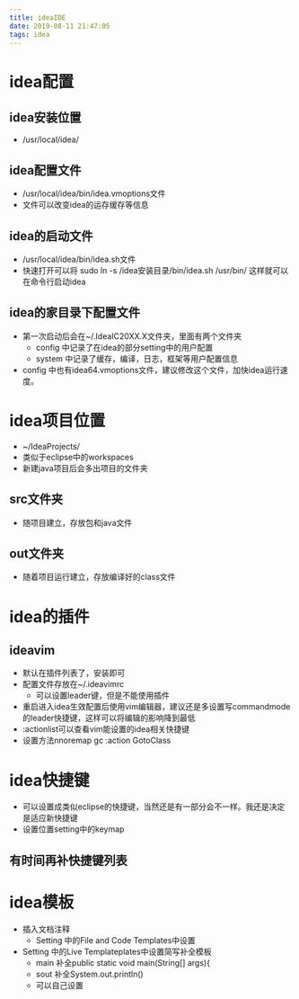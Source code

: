 ```yaml
---
title: ideaIDE
date: 2019-08-11 21:47:05
tags: idea
---
```


# idea配置

## idea安装位置

- /usr/local/idea/


## idea配置文件

- /usr/local/idea/bin/idea.vmoptions文件
- 文件可以改变idea的运存缓存等信息


## idea的启动文件

- /usr/local/idea/bin/idea.sh文件
- 快速打开可以将  sudo ln -s /idea安装目录/bin/idea.sh /usr/bin/ 这样就可以在命令行启动idea


## idea的家目录下配置文件

- 第一次启动后会在~/.IdeaIC20XX.X文件夹，里面有两个文件夹
	- config 中记录了在idea的部分setting中的用户配置
	- system 中记录了缓存，编译，日志，框架等用户配置信息
- config 中也有idea64.vmoptions文件，建议修改这个文件，加快idea运行速度。


# idea项目位置

- ~/IdeaProjects/
- 类似于eclipse中的workspaces
- 新建java项目后会多出项目的文件夹

## src文件夹

- 随项目建立，存放包和java文件


## out文件夹

- 随着项目运行建立，存放编译好的class文件


# idea的插件

## ideavim

- 默认在插件列表了，安装即可
- 配置文件存放在~/.ideavimrc
	- 可以设置leader键，但是不能使用插件
- 重启进入idea生效配置后使用vim编辑器，建议还是多设置写commandmode的leader快捷键，这样可以将编辑的影响降到最低
- :actionlist可以查看vim能设置的idea相关快捷键
- 设置方法nnoremap <leader>gc :action GotoClass<CR>


# idea快捷键

- 可以设置成类似eclipse的快捷键，当然还是有一部分会不一样。我还是决定是适应新快捷键
- 设置位置setting中的keymap

## 有时间再补快捷键列表


# idea模板

- 插入文档注释
	- Setting 中的File and Code Templates中设置
- Setting 中的Live Templateplates中设置简写补全模板
	- main 补全public static void main(String[] args){
	- sout 补全System.out.println()
	- 可以自己设置
